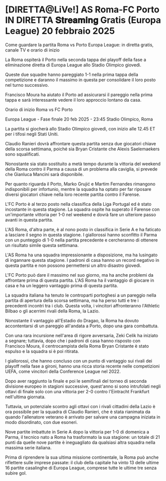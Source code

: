 # [DIRETTA@LiVe!] AS Roma-FC Porto IN DIRETTA 𝐒𝐭𝐫𝐞𝐚𝐦𝐢𝐧𝐠 Gratis (Europa League) 20 febbraio 2025
Come guardare la partita Roma vs Porto Europa League: in diretta gratis, canale TV e orario di inizio

La Roma ospiterà il Porto nella seconda tappa dei playoff della fase a eliminazione diretta di Europa League allo Stadio Olimpico giovedì.

Queste due squadre hanno pareggiato 1-1 nella prima tappa della competizione e daranno il massimo in questa per consolidare il loro posto nel turno successivo.

Francisco Moura ha aiutato il Porto ad assicurarsi il pareggio nella prima tappa e sarà interessante vedere il loro approccio lontano da casa.

Orario di inizio Roma vs FC Porto

Europa League - Fase finale
20 feb 2025 - 23:45
Stadio Olimpico, Roma

La partita si giocherà allo Stadio Olimpico giovedì, con inizio alle 12.45 ET per i tifosi negli Stati Uniti.

Claudio Ranieri dovrà affrontare questa partita senza due giocatori chiave della scorsa settimana, poiché sia ​​Bryan Cristante che Alexis Saelemaekers sono squalificati.

Nonostante sia stato sostituito a metà tempo durante la vittoria del weekend della Roma contro il Parma a causa di un problema alla caviglia, si prevede che Gianluca Mancini sarà disponibile.

Per quanto riguarda il Porto, Marko Grujić e Martim Fernandes rimangono indisponibili per infortunio, mentre la squadra ha optato per far riposare diversi giocatori chiave nella loro recente partita contro il Farense.

L'FC Porto è al terzo posto nella classifica della Liga Portugal ed è stato incostante in questa stagione. La squadra ospite ha superato il Farense con un'importante vittoria per 1-0 nel weekend e dovrà fare un ulteriore passo avanti in questa partita.

L'AS Roma, d'altra parte, è al nono posto in classifica in Serie A e ha faticato a lasciare il segno in questa stagione. I giallorossi hanno sconfitto il Parma con un punteggio di 1-0 nella partita precedente e cercheranno di ottenere un risultato simile questa settimana.

L'AS Roma ha una squadra impressionante a disposizione, ma ha lusingato di ingannare questa stagione. I padroni di casa hanno un record negativo in questa partita e non possono permettersi un altro disastro giovedì.

L'FC Porto può dare il massimo nel suo giorno, ma ha anche problemi da affrontare prima di questa partita. L'AS Roma ha il vantaggio di giocare in casa e ha un leggero vantaggio prima di questa partita.

La squadra italiana ha tenuto le controparti portoghesi a un pareggio nella partita di apertura della scorsa settimana, ma ha perso tutti e tre i precedenti incontri tra i club. Questa volta, i vincitori affronteranno l'Athletic Bilbao o gli acerrimi rivali della Roma, la Lazio.

Nonostante il vantaggio all'Estadio do Dragao, la Roma ha dovuto accontentarsi di un pareggio all'andata a Porto, dopo una gara combattuta.

Con una rara incursione nell'area di rigore avversaria, Zeki Celik ha iniziato a segnare; tuttavia, dopo che i padroni di casa hanno risposto con Francisco Moura, il centrocampista della Roma Bryan Cristante è stato espulso e la squadra si è poi ritirata.

I giallorossi, che hanno concluso con un punto di vantaggio sui rivali dei playoff nella fase a gironi, hanno una ricca storia recente nelle competizioni UEFA, come vincitori della Conference League nel 2022.

Dopo aver raggiunto la finale e poi le semifinali del torneo di seconda divisione europeo in stagioni successive, quest'anno si sono intrufolati negli ottavi di finale solo con una vittoria per 2-0 contro l'Eintracht Frankfurt nell'ultima giornata.

Tuttavia, un potenziale scontro agli ottavi con i rivali cittadini della Lazio è ora possibile per la squadra di Claudio Ranieri, che è stata rianimata da quando l'allenatore veterano è arrivato per salvare una campagna iniziata in modo disordinato, con due esoneri.

Nove partite imbattute in Serie A dopo la vittoria per 1-0 di domenica a Parma, il tecnico nato a Roma ha trasformato la sua stagione: un totale di 21 punti da quelle nove partite è ineguagliato da qualsiasi altra squadra nella massima serie italiana.

Prima di riprendere la sua ultima missione continentale, la Roma può anche riflettere sulle imprese passate: il club della capitale ha vinto 13 delle ultime 16 partite casalinghe di Europa League, comprese tutte le ultime tre senza subire gol.
